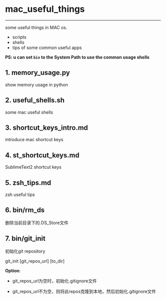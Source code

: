 # mac_useful_things

----

some useful things in MAC os.

- scripts
- shells
- tips of some common useful apps

**PS: u can set `bin` to the System Path to use the common usage shells**

## 1. memory_usage.py

show memory usage in python

## 2. useful_shells.sh

some mac useful shells

## 3. shortcut_keys_intro.md

introduce mac shortcut keys

## 4. st_shortcut_keys.md

SublimeText2 shortcut keys

## 5. zsh_tips.md

zsh useful tips

## 6. bin/rm_ds

删除当前目录下的.DS_Store文件

## 7. bin/git_init

初始化git repository

git_init [git_repos_url] [to_dir]

**Option**:

- git_repos_url为空时，初始化.gitignore文件

- git_repos_url不为空，则将此repos克隆到本地，然后初始化.gitignore文件
